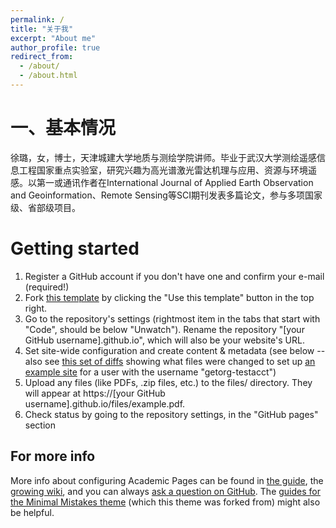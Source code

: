 ```yaml
---
permalink: /
title: "关于我"
excerpt: "About me"
author_profile: true
redirect_from: 
  - /about/
  - /about.html
---
```


一、基本情况
======
徐璐，女，博士，天津城建大学地质与测绘学院讲师。毕业于武汉大学测绘遥感信息工程国家重点实验室，研究兴趣为高光谱激光雷达机理与应用、资源与环境遥感。以第一或通讯作者在International Journal of Applied Earth Observation and Geoinformation、Remote Sensing等SCI期刊发表多篇论文，参与多项国家级、省部级项目。

Getting started
======
1. Register a GitHub account if you don't have one and confirm your e-mail (required!)
1. Fork [this template](https://github.com/academicpages/academicpages.github.io) by clicking the "Use this template" button in the top right. 
1. Go to the repository's settings (rightmost item in the tabs that start with "Code", should be below "Unwatch"). Rename the repository "[your GitHub username].github.io", which will also be your website's URL.
1. Set site-wide configuration and create content & metadata (see below -- also see [this set of diffs](http://archive.is/3TPas) showing what files were changed to set up [an example site](https://getorg-testacct.github.io) for a user with the username "getorg-testacct")
1. Upload any files (like PDFs, .zip files, etc.) to the files/ directory. They will appear at https://[your GitHub username].github.io/files/example.pdf.  
1. Check status by going to the repository settings, in the "GitHub pages" section





For more info
------
More info about configuring Academic Pages can be found in [the guide](https://academicpages.github.io/markdown/), the [growing wiki](https://github.com/academicpages/academicpages.github.io/wiki), and you can always [ask a question on GitHub](https://github.com/academicpages/academicpages.github.io/discussions). The [guides for the Minimal Mistakes theme](https://mmistakes.github.io/minimal-mistakes/docs/configuration/) (which this theme was forked from) might also be helpful.
